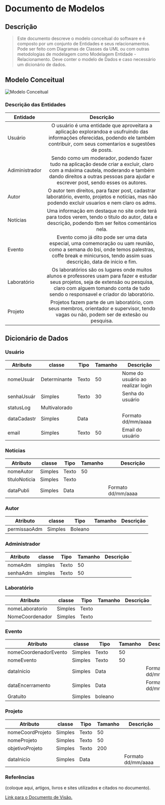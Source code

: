 # Documento de Modelos

## Descrição 

>Este documento descreve o modelo conceitual do software e é composto por um conjunto de Entidades e seus relacionamentos. Pode ser feito com Diagramas de Classes da UML ou com outras metodologias de modelagem como Modelagem Entidade - Relacionamento. Deve conter o modelo de Dados e caso necessário um dicionário de dados.

## Modelo Conceitual

![Modelo Conceitual](https://github.com/JFmaia/BsIn/blob/main/images/umlproj.PNG)

### Descrição das Entidades

| Entidade | Descrição |
| -------- | :-------: |
| Usuário  | O usuário é uma entidade que aproveitara a aplicação explorandoa e usufruindo das informações oferecidas, podendo ele também contribuir, com seus comentarios e sugestões de posts. |
| Adiministrador | Sendo como um moderador, podendo fazer tudo na aplicação desde criar a excluir, claro com a máxima cautela, moderando e também dando direitos a outras pessoas para ajudar e escrever post, sendo esses os autores. |
| Autor | O autor tem direitos, para fazer post, cadastrar laboratório, evento, projetos e notícias, mas não podendo excluir usuarios e nem claro os adms. |
| Notícias | Uma informação em destaque no site onde terá para todos verem, tendo o titulo do autor, data e descrição, podendo tbm ser feitos comentários nela. |
| Evento | Evento como já dito pode ser uma data especial, uma comemoração ou uam reunião, como a semana do bsi, onde temos palestras, coffe break e minicursos, tendo assim suas descrição, data de inicio e fim. |
| Laboratório | Os laboratórios são os lugares onde muitos alunos e professores usam para fazer e estudar seus projetos, seja de extensão ou pesquisa, claro com alguem tomando conta de tudo sendo o responsavel e criador do laboratório. |
| Projeto | Projetos fazem parte de um laboratório, com seus membros, orientador e supervisor, tendo vagas ou não, podem ser de extesão ou pesquisa. |

## Dicionário de Dados
### Usuário 
| Atributo | classe | Tipo | Tamanho | Descrição |
| -------- | ------ | ---- | ------- | --------- |
| nomeUsuár| Determinante | Texto | 50 | Nome do usuário ao realizar login |
| senhaUsuár | Simples | Texto | 30 | Senha do usuário |
| statusLog | Multivalorado |
| dataCadastr | Simples | Data | | Formato dd/mm/aaaa | 
| email | Simples | Texto | 50 | Email do usuário | 

### Noticias
| Atributo | classe | Tipo | Tamanho | Descrição |
| -------- | ------ | ---- | ------- | --------- |
|nomeAutor | Simples | Texto | 50 |  |
| tituloNoticia | Simples | Texto |  |  
| dataPubli | Simples | Data |  | Formato dd/mm/aaaa |

### Autor
| Atributo | classe | Tipo | Tamanho | Descrição |
| -------- | ------ | ---- | ------- | --------- |
| permissaoAdm | Simples | Boleano |

### Administrador 
| Atributo | classe | Tipo | Tamanho | Descrição |
| -------- | ------ | ---- | ------- | --------- |
| nomeAdm | simples | Texto | 50 |
| senhaAdm | simples | Texto | 50 |

### Laboratório
| Atributo | classe | Tipo | Tamanho | Descrição |
| -------- | ------ | ---- | ------- | --------- |
| nomeLaboratorio | Simples | Texto |
| NomeCoordenador | Simples | Texto |

### Evento
| Atributo | classe | Tipo | Tamanho | Descrição |
| -------- | ------ | ---- | ------- | --------- |
| nomeCoordenadorEvento | Simples | Texto | 50 |
| nomeEvento | Simples | Texto | 50 |
| dataInicio | Simples | Data | | Formato dd/mm/aaaa|
| dataEncerramento | Simples | Data | | Formato dd/mm/aaaa|
| Gratuito | Simples | boleano | 

### Projeto
| Atributo | classe | Tipo | Tamanho | Descrição |
| -------- | ------ | ---- | ------- | --------- |
| nomeCoordProjeto | Simples | Texto | 50 |
| nomeProjeto | Simples | Texto | 50 |
| objetivoProjeto | Simples | Texto | 200 |
| dataInicio | Simples | Data | | Formato dd/mm/aaaa|


### Referências

(coloque aqui, artigos, livros e sites utilizados e citados no documento).

[Link para o Documento de Visão.](https://github.com/JFmaia/BsIn/blob/main/docs/Documento_de_visao.md)









